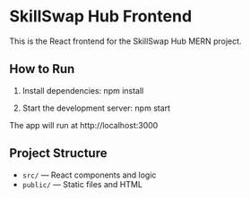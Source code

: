 # SkillSwap Hub Frontend

This is the React frontend for the SkillSwap Hub MERN project.

## How to Run

1. Install dependencies:
   npm install

2. Start the development server:
   npm start

The app will run at http://localhost:3000

## Project Structure
- `src/` — React components and logic
- `public/` — Static files and HTML 